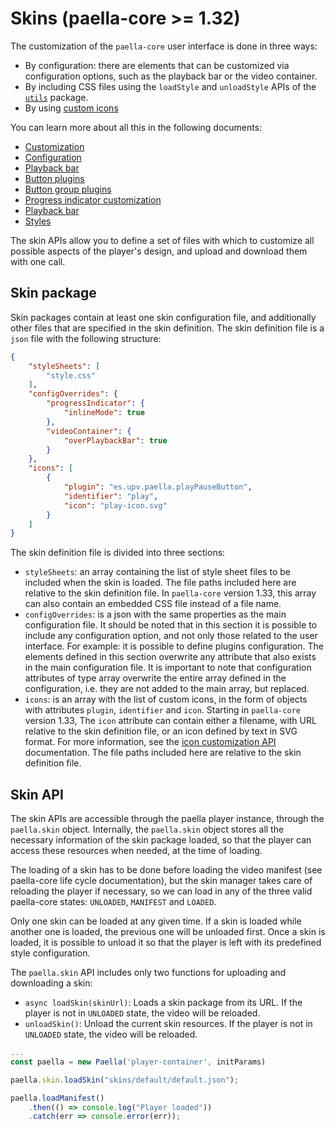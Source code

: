 
# Skins (paella-core >= 1.32)

The customization of the `paella-core` user interface is done in three ways:

- By configuration: there are elements that can be customized via configuration options, such as the playback bar or the video container.
- By including CSS files using the `loadStyle` and `unloadStyle` APIs of the [`utils`](utils.md) package.
- By using [custom icons](plugin_icon_customization.md)

You can learn more about all this in the following documents:

- [Customization](customization.md)
- [Configuration](configuration.md)
- [Playback bar](playback_bar.md)
- [Button plugins](button_plugin.md)
- [Button group plugins](button_group_plugin.md)
- [Progress indicator customization](progress_indicator_customization.md)
- [Playback bar](playback_bar.md)
- [Styles](styles.md)

The skin APIs allow you to define a set of files with which to customize all possible aspects of the player's design, and upload and download them with one call.

## Skin package

Skin packages contain at least one skin configuration file, and additionally other files that are specified in the skin definition. The skin definition file is a `json` file with the following structure:

```json
{
    "styleSheets": [
        "style.css"
    ],
    "configOverrides": {
        "progressIndicator": {
            "inlineMode": true
        },
        "videoContainer": {
            "overPlaybackBar": true
        }
    },
    "icons": [
        {
            "plugin": "es.upv.paella.playPauseButton",
            "identifier": "play",
            "icon": "play-icon.svg"
        }
    ]
}
```

The skin definition file is divided into three sections:

- `styleSheets`: an array containing the list of style sheet files to be included when the skin is loaded. The file paths included here are relative to the skin definition file. In `paella-core` version 1.33, this array can also contain an embedded CSS file instead of a file name.
- `configOverrides`: is a json with the same properties as the main configuration file. It should be noted that in this section it is possible to include any configuration option, and not only those related to the user interface. For example: it is possible to define plugins configuration. The elements defined in this section overwrite any attribute that also exists in the main configuration file. It is important to note that configuration attributes of type array overwrite the entire array defined in the configuration, i.e. they are not added to the main array, but replaced.
- `icons`: is an array with the list of custom icons, in the form of objects with attributes `plugin`, `identifier` and `icon`. Starting in `paella-core` version 1.33, The `icon` attribute can contain either a filename, with URL relative to the skin definition file, or an icon defined by text in SVG format. For more information, see the [icon customization API](plugin_icon_customization.md) documentation. The file paths included here are relative to the skin definition file.


## Skin API

The skin APIs are accessible through the paella player instance, through the `paella.skin` object. Internally, the `paella.skin` object stores all the necessary information of the skin package loaded, so that the player can access these resources when needed, at the time of loading.

The loading of a skin has to be done before loading the video manifest (see paella-core life cycle documentation), but the skin manager takes care of reloading the player if necessary, so we can load in any of the three valid paella-core states: `UNLOADED`, `MANIFEST` and `LOADED`.

Only one skin can be loaded at any given time. If a skin is loaded while another one is loaded, the previous one will be unloaded first. Once a skin is loaded, it is possible to unload it so that the player is left with its predefined style configuration.

The `paella.skin` API includes only two functions for uploading and downloading a skin:

- `async loadSkin(skinUrl)`:  Loads a skin package from its URL. If the player is not in `UNLOADED` state, the video will be reloaded.
- `unloadSkin()`: Unload the current skin resources. If the player is not in `UNLOADED` state, the video will be reloaded.


```js
...
const paella = new Paella('player-container', initParams)

paella.skin.loadSkin("skins/default/default.json");

paella.loadManifest()
    .then(() => console.log("Player loaded"))
    .catch(err => console.error(err));
```
